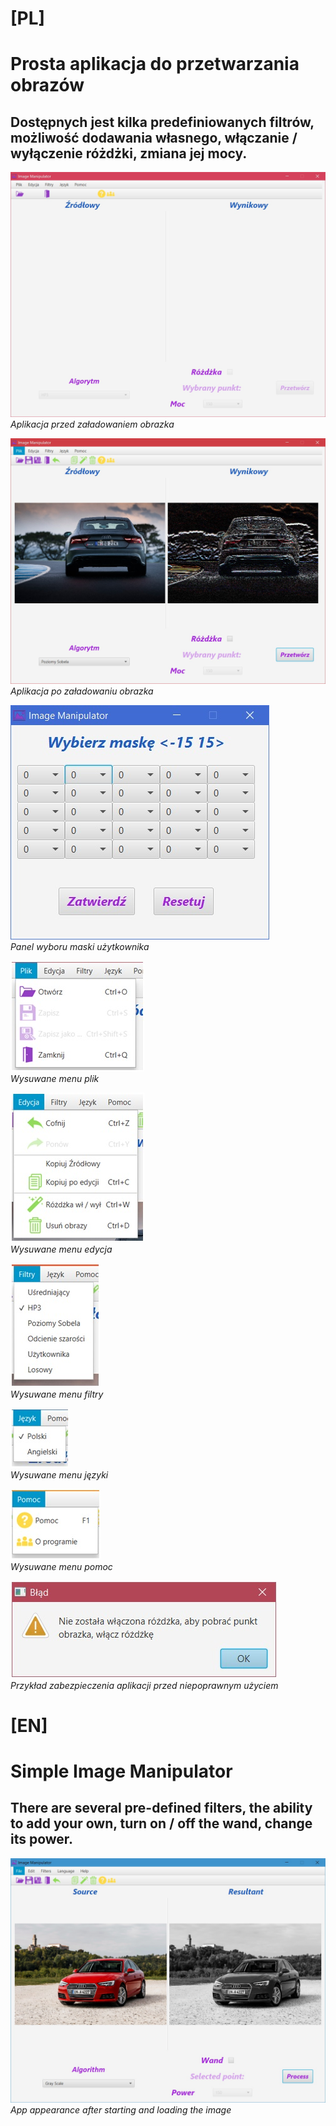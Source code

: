 # [PL]
# Prosta aplikacja do przetwarzania obrazów

## Dostępnych jest kilka predefiniowanych filtrów, możliwość dodawania własnego, włączanie / wyłączenie różdżki, zmiana jej mocy.

![My image](ImageManipulator/screens/mainPL.jpg)
<br/>
*Aplikacja przed załadowaniem obrazka*

![My image](ImageManipulator/screens/main2PL.jpg)
<br/>
*Aplikacja po załadowaniu obrazka*

![My image](ImageManipulator/screens/userMaskPL.jpg)
<br/>
*Panel wyboru maski użytkownika*

![My image](ImageManipulator/screens/filePL.jpg)
<br/>
*Wysuwane menu plik*

![My image](ImageManipulator/screens/editPL.jpg)
<br/>
*Wysuwane menu edycja*

![My image](ImageManipulator/screens/filtersPL.jpg)
<br/>
*Wysuwane menu filtry*

![My image](ImageManipulator/screens/languagesPL.jpg)
<br/>
*Wysuwane menu języki*

![My image](ImageManipulator/screens/helpPL.jpg)
<br/>
*Wysuwane menu pomoc*

![My image](ImageManipulator/screens/statementPL.jpg)
<br/>
*Przykład zabezpieczenia aplikacji przed niepoprawnym użyciem*

# [EN]
# Simple Image Manipulator 

## There are several pre-defined filters, the ability to add your own, turn on / off the wand, change its power.

![My image](ImageManipulator/screens/mainEN.jpg)
<br/>
*App appearance after starting and loading the image*
